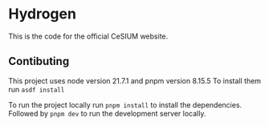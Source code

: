 # Hydrogen
This is the code for the official CeSIUM website.

## Contibuting
This project uses node version 21.7.1 and pnpm version 8.15.5
To install them run `asdf install`

To run the project locally run `pnpm install` to install the dependencies.
Followed by `pnpm dev` to run the development server locally.